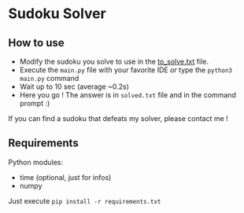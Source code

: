 # Sudoku Solver

## How to use

- Modify the sudoku you solve to use in the [to_solve.txt](to_solve.txt) file.
- Execute the `main.py` file with your favorite IDE *or* type the `python3  main.py` command
- Wait up to 10 sec (average ~0.2s)
- Here you go ! The answer is in `solved.txt` file and in the command prompt :)

If you can find a sudoku that defeats my solver, please contact me !

## Requirements

Python modules:

- time (optional, just for infos)
- numpy
  
Just execute `pip install -r requirements.txt`
